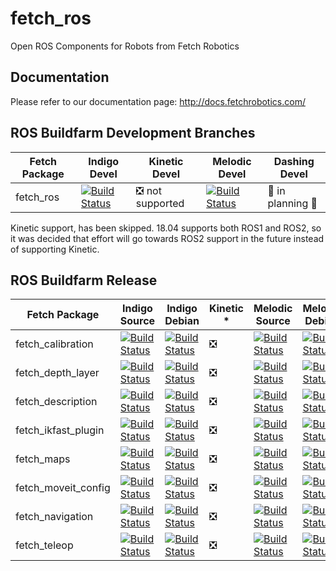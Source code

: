 # fetch_ros

Open ROS Components for Robots from Fetch Robotics

## Documentation

Please refer to our documentation page: http://docs.fetchrobotics.com/

## ROS Buildfarm Development Branches

Fetch Package | Indigo Devel | Kinetic Devel | Melodic Devel | Dashing Devel
------------- | ------------ | ------------- | ------------- | -------------
fetch_ros |  [![Build Status](http://build.ros.org/buildStatus/icon?job=Idev__fetch_ros__ubuntu_trusty_amd64)](http://build.ros.org/job/Idev__fetch_ros__ubuntu_trusty_amd64/) | :negative_squared_cross_mark: not supported | [![Build Status](http://build.ros.org/buildStatus/icon?job=Mdev__fetch_ros__ubuntu_bionic_amd64)](http://build.ros.org/job/Mdev__fetch_ros__ubuntu_bionic_amd64/) | :construction: in planning :construction:

Kinetic support, has been skipped. 18.04 supports both ROS1 and ROS2, so it was decided that effort will go towards ROS2 support in the future instead of supporting Kinetic.

## ROS Buildfarm Release

Fetch Package | Indigo Source | Indigo Debian | Kinetic * | Melodic Source | Melodic Debian
------------- | ------------- | ------------- | --------- | -------------- | --------------
fetch_calibration | [![Build Status](http://build.ros.org/buildStatus/icon?job=Isrc_uT__fetch_calibration__ubuntu_trusty__source)](http://build.ros.org/job/Isrc_uT__fetch_calibration__ubuntu_trusty__source/) | [![Build Status](http://build.ros.org/buildStatus/icon?job=Ibin_uT64__fetch_calibration__ubuntu_trusty_amd64__binary)](http://build.ros.org/job/Ibin_uT64__fetch_calibration__ubuntu_trusty_amd64__binary/) | :negative_squared_cross_mark: | [![Build Status](http://build.ros.org/buildStatus/icon?job=Msrc_uB__fetch_calibration__ubuntu_bionic__source)](http://build.ros.org/job/Msrc_uB__fetch_calibration__ubuntu_bionic__source/) | [![Build Status](http://build.ros.org/buildStatus/icon?job=Mbin_uB64__fetch_calibration__ubuntu_bionic_amd64__binary)](http://build.ros.org/job/Mbin_uB64__fetch_calibration__ubuntu_bionic_amd64__binary/)| 
fetch_depth_layer | [![Build Status](http://build.ros.org/buildStatus/icon?job=Isrc_uT__fetch_depth_layer__ubuntu_trusty__source)](http://build.ros.org/job/Isrc_uT__fetch_depth_layer__ubuntu_trusty__source/) | [![Build Status](http://build.ros.org/buildStatus/icon?job=Ibin_uT64__fetch_depth_layer__ubuntu_trusty_amd64__binary)](http://build.ros.org/job/Ibin_uT64__fetch_depth_layer__ubuntu_trusty_amd64__binary/) | :negative_squared_cross_mark: | [![Build Status](http://build.ros.org/buildStatus/icon?job=Msrc_uB__fetch_depth_layer__ubuntu_bionic__source)](http://build.ros.org/job/Msrc_uB__fetch_depth_layer__ubuntu_bionic__source/) | [![Build Status](http://build.ros.org/buildStatus/icon?job=Mbin_uB64__fetch_depth_layer__ubuntu_bionic_amd64__binary)](http://build.ros.org/job/Mbin_uB64__fetch_depth_layer__ubuntu_bionic_amd64__binary/) |
fetch_description | [![Build Status](http://build.ros.org/buildStatus/icon?job=Isrc_uT__fetch_description__ubuntu_trusty__source)](http://build.ros.org/job/Isrc_uT__fetch_description__ubuntu_trusty__source/) | [![Build Status](http://build.ros.org/buildStatus/icon?job=Ibin_uT64__fetch_description__ubuntu_trusty_amd64__binary)](http://build.ros.org/job/Ibin_uT64__fetch_description__ubuntu_trusty_amd64__binary/) | :negative_squared_cross_mark: | [![Build Status](http://build.ros.org/buildStatus/icon?job=Msrc_uB__fetch_description__ubuntu_bionic__source)](http://build.ros.org/job/Msrc_uB__fetch_description__ubuntu_bionic__source/) | [![Build Status](http://build.ros.org/buildStatus/icon?job=Mbin_uB64__fetch_description__ubuntu_bionic_amd64__binary)](http://build.ros.org/job/Mbin_uB64__fetch_description__ubuntu_bionic_amd64__binary/) |
fetch_ikfast_plugin | [![Build Status](http://build.ros.org/buildStatus/icon?job=Isrc_uT__fetch_ikfast_plugin__ubuntu_trusty__source)](http://build.ros.org/job/Isrc_uT__fetch_ikfast_plugin__ubuntu_trusty__source/) | [![Build Status](http://build.ros.org/buildStatus/icon?job=Ibin_uT64__fetch_ikfast_plugin__ubuntu_trusty_amd64__binary)](http://build.ros.org/job/Ibin_uT64__fetch_ikfast_plugin__ubuntu_trusty_amd64__binary/) | :negative_squared_cross_mark: | [![Build Status](http://build.ros.org/buildStatus/icon?job=Msrc_uB__fetch_ikfast_plugin__ubuntu_bionic__source)](http://build.ros.org/job/Msrc_uB__fetch_ikfast_plugin__ubuntu_bionic__source/) | [![Build Status](http://build.ros.org/buildStatus/icon?job=Mbin_uB64__fetch_ikfast_plugin__ubuntu_bionic_amd64__binary)](http://build.ros.org/job/Mbin_uB64__fetch_ikfast_plugin__ubuntu_bionic_amd64__binary/) |
fetch_maps | [![Build Status](http://build.ros.org/buildStatus/icon?job=Isrc_uT__fetch_maps__ubuntu_trusty__source)](http://build.ros.org/job/Isrc_uT__fetch_maps__ubuntu_trusty__source/) | [![Build Status](http://build.ros.org/buildStatus/icon?job=Ibin_uT64__fetch_maps__ubuntu_trusty_amd64__binary)](http://build.ros.org/job/Ibin_uT64__fetch_maps__ubuntu_trusty_amd64__binary/) | :negative_squared_cross_mark: | [![Build Status](http://build.ros.org/buildStatus/icon?job=Msrc_uB__fetch_maps__ubuntu_bionic__source)](http://build.ros.org/job/Msrc_uB__fetch_maps__ubuntu_bionic__source/) | [![Build Status](http://build.ros.org/buildStatus/icon?job=Mbin_uB64__fetch_maps__ubuntu_bionic_amd64__binary)](http://build.ros.org/job/Mbin_uB64__fetch_maps__ubuntu_bionic_amd64__binary/) | :negative_squared_cross_mark: | 
fetch_moveit_config | [![Build Status](http://build.ros.org/buildStatus/icon?job=Isrc_uT__fetch_moveit_config__ubuntu_trusty__source)](http://build.ros.org/job/Isrc_uT__fetch_moveit_config__ubuntu_trusty__source/) | [![Build Status](http://build.ros.org/buildStatus/icon?job=Ibin_uT64__fetch_moveit_config__ubuntu_trusty_amd64__binary)](http://build.ros.org/job/Ibin_uT64__fetch_moveit_config__ubuntu_trusty_amd64__binary/) | :negative_squared_cross_mark: | [![Build Status](http://build.ros.org/buildStatus/icon?job=Msrc_uB__fetch_moveit_config__ubuntu_bionic__source)](http://build.ros.org/job/Msrc_uB__fetch_moveit_config__ubuntu_bionic__source/) | [![Build Status](http://build.ros.org/buildStatus/icon?job=Mbin_uB64__fetch_moveit_config__ubuntu_bionic_amd64__binary)](http://build.ros.org/job/Mbin_uB64__fetch_moveit_config__ubuntu_bionic_amd64__binary/) | 
fetch_navigation | [![Build Status](http://build.ros.org/buildStatus/icon?job=Isrc_uT__fetch_navigation__ubuntu_trusty__source)](http://build.ros.org/job/Isrc_uT__fetch_navigation__ubuntu_trusty__source/) | [![Build Status](http://build.ros.org/buildStatus/icon?job=Ibin_uT64__fetch_navigation__ubuntu_trusty_amd64__binary)](http://build.ros.org/job/Ibin_uT64__fetch_navigation__ubuntu_trusty_amd64__binary/) | :negative_squared_cross_mark: | [![Build Status](http://build.ros.org/buildStatus/icon?job=Msrc_uB__fetch_navigation__ubuntu_bionic__source)](http://build.ros.org/job/Msrc_uB__fetch_navigation__ubuntu_bionic__source/) | [![Build Status](http://build.ros.org/buildStatus/icon?job=Mbin_uB64__fetch_navigation__ubuntu_bionic_amd64__binary)](http://build.ros.org/job/Mbin_uB64__fetch_navigation__ubuntu_bionic_amd64__binary/) |
fetch_teleop | [![Build Status](http://build.ros.org/buildStatus/icon?job=Isrc_uT__fetch_teleop__ubuntu_trusty__source)](http://build.ros.org/job/Isrc_uT__fetch_teleop__ubuntu_trusty__source/) | [![Build Status](http://build.ros.org/buildStatus/icon?job=Ibin_uT64__fetch_teleop__ubuntu_trusty_amd64__binary)](http://build.ros.org/job/Ibin_uT64__fetch_teleop__ubuntu_trusty_amd64__binary/) | :negative_squared_cross_mark: | [![Build Status](http://build.ros.org/buildStatus/icon?job=Msrc_uB__fetch_teleop__ubuntu_bionic__source)](http://build.ros.org/job/Msrc_uB__fetch_teleop__ubuntu_bionic__source/) | [![Build Status](http://build.ros.org/buildStatus/icon?job=Mbin_uB64__fetch_teleop__ubuntu_bionic_amd64__binary)](http://build.ros.org/job/Mbin_uB64__fetch_teleop__ubuntu_bionic_amd64__binary/) |
